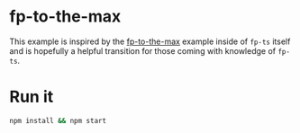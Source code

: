 # fp-to-the-max

This example is inspired by the [fp-to-the-max](https://github.com/gcanti/fp-ts/blob/master/examples/fp-ts-to-the-max-II.ts) 
example inside of `fp-ts` itself and is hopefully a helpful transition for those coming with 
knowledge of `fp-ts`.

# Run it

```sh
npm install && npm start 
```
